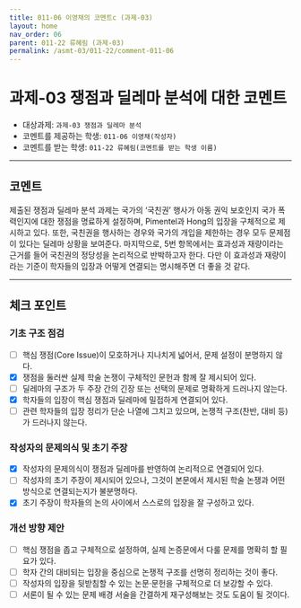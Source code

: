 ```yaml
---
title: 011-06 이영채의 코멘트c (과제-03) 
layout: home
nav_order: 06
parent: 011-22 류혜림 (과제-03)
permalink: /asmt-03/011-22/comment-011-06
---
```


# 과제-03 쟁점과 딜레마 분석에 대한 코멘트

- 대상과제: `과제-03 쟁점과 딜레마 분석`
- 코멘트를 제공하는 학생: `011-06 이영채(작성자)` 
- 코멘트를 받는 학생: `011-22 류혜림(코멘트를 받는 학생 이름)` 

---

## 코멘트

제출된 쟁점과 딜레마 분석 과제는 국가의 ‘국친권’ 행사가 아동 권익 보호인지 국가 폭력인지에 대한 쟁점을 명료하게 설정하며, Pimentel과 Hong의 입장을 구체적으로 제시하고 있다. 또한, 국친권을 행사하는 경우와 국가의 개입을 제한하는 경우 모두 문제점이 있다는 딜레마 상황을 보여준다. 마지막으로, 5번 항목에서는 효과성과 재량이라는 근거를 들어 국친권의 정당성을 논리적으로 반박하고자 한다. 다만 이 효과성과 재량이라는 기준이 학자들의 입장과 어떻게 연결되는 명시해주면 더 좋을 것 같다.

---

## 체크 포인트

### **기초 구조 점검**
- [ ] 핵심 쟁점(Core Issue)이 모호하거나 지나치게 넓어서, 문제 설정이 분명하지 않다.
- [x] 쟁점을 둘러싼 실제 학술 논쟁이 구체적인 문헌과 함께 잘 제시되어 있다.
- [ ] 딜레마의 구조가 두 주장 간의 긴장 또는 선택의 문제로 명확하게 드러나지 않는다.
- [x] 학자들의 입장이 핵심 쟁점과 딜레마에 밀접하게 연결되어 있다.
- [ ] 관련 학자들의 입장 정리가 단순 나열에 그치고 있으며, 논쟁적 구조(찬반, 대비 등)가 드러나지 않는다.

### **작성자의 문제의식 및 초기 주장**
- [x] 작성자의 문제의식이 쟁점과 딜레마를 반영하여 논리적으로 연결되어 있다.
- [ ] 작성자의 초기 주장이 제시되어 있으나, 그것이 본문에서 제시된 학술 논쟁과 어떤 방식으로 연결되는지가 불분명하다.
- [x] 초기 주장이 학자들의 논의 사이에서 스스로의 입장을 잘 구성하고 있다.

### **개선 방향 제안**
- [ ] 핵심 쟁점을 좁고 구체적으로 설정하여, 실제 논증문에서 다룰 문제를 명확히 할 필요가 있다.
- [ ] 학자 간의 대비되는 입장을 중심으로 논쟁적 구조를 선명히 정리하는 것이 좋다.
- [ ] 작성자의 입장을 뒷받침할 수 있는 논문·문헌을 구체적으로 더 보강할 수 있다.
- [ ] 서론이 될 수 있는 문제 배경 서술을 간결하게 재구성해보는 것도 도움이 될 것이다.

